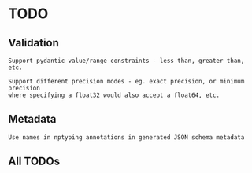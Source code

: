 # TODO

## Validation

```{todo}
Support pydantic value/range constraints - less than, greater than, etc.
```

```{todo}
Support different precision modes - eg. exact precision, or minimum precision
where specifying a float32 would also accept a float64, etc.
```

## Metadata

```{todo}
Use names in nptyping annotations in generated JSON schema metadata
```

## All TODOs

```{todolist}

``` 